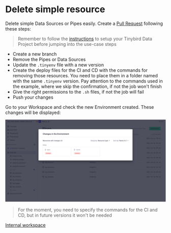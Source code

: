 # Delete simple resource

Delete simple Data Sources or Pipes easily. Create a [Pull Request](https://github.com/tinybirdco/use-case-examples/pull/5) following these steps:

> Remember to follow the [instructions](../README.md) to setup your Tinybird Data Project before jumping into the use-case steps

- Create a new branch
- Remove the Pipes or Data Sources
- Update the `.tinyenv` file with a new version
- Create the deploy files for the CI and CD with the commands for removing those resources. You need to place them in a folder named with the same `.tinyenv` version. Pay attention to the commands used in the example, where we skip the confirmation, if not the job won't finish
- Give the right permissions to the `.sh` files, if not the job will fail
- Push your changes

Go to your Workspace and check the new Environment created. These changes will be displayed:

![Changes in environment](./images/delete-resources.png)

> For the moment, you need to specify the commands for the CI and CD, but in future versions it won't be needed


[Internal workspace](https://ui.tinybird.co/128be410-8de1-4b1c-805c-145fdcf2566a/dashboard)